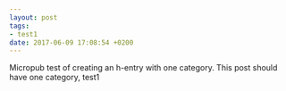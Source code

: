 ```yaml
---
layout: post
tags:
- test1
date: 2017-06-09 17:08:54 +0200
---
```


Micropub test of creating an h-entry with one category. This post should have one category, test1
